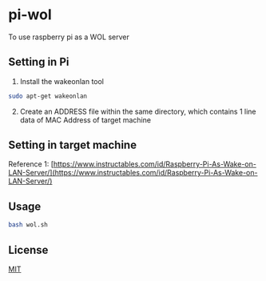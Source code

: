 # pi-wol
To use raspberry pi as a WOL server

## Setting in Pi
1. Install the wakeonlan tool
```bash
sudo apt-get wakeonlan
```

2. Create an ADDRESS file within the same directory, which contains 1 line data of MAC Address of target machine

## Setting in target machine
Reference 1:
[https://www.instructables.com/id/Raspberry-Pi-As-Wake-on-LAN-Server/](https://www.instructables.com/id/Raspberry-Pi-As-Wake-on-LAN-Server/)

## Usage
```bash
bash wol.sh
```

## License
[MIT](https://choosealicense.com/licenses/mit/)
